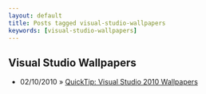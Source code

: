 ```yaml
---
layout: default
title: Posts tagged visual-studio-wallpapers
keywords: [visual-studio-wallpapers]
---
```

<h2 class="category">Visual Studio Wallpapers</h2>
<ul class="posts">
<li>
<p>
<span class="date">02/10/2010</span> &raquo;
<a href="/blog/quicktip-visual-studio-2010-wallpapers">QuickTip: Visual Studio 2010 Wallpapers</a>
</p>
</li>
</ul>
